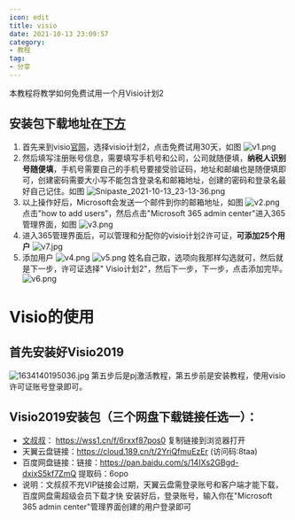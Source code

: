 ```yaml
---
icon: edit
title: visio
date: 2021-10-13 23:09:57
category:
- 教程
tag:
- 分享
---
```

本教程将教学如何免费试用一个月Visio计划2
<!-- more -->

## 安装包下载地址在[下方](https://sakurafeiyu.gitee.io/2021/10/13/visio/#Visio2019%E5%AE%89%E8%A3%85%E5%8C%85%EF%BC%88%E4%B8%89%E4%B8%AA%E7%BD%91%E7%9B%98%E4%B8%8B%E8%BD%BD%E9%93%BE%E6%8E%A5%E4%BB%BB%E9%80%89%E4%B8%80%EF%BC%89%EF%BC%9A)
1. 首先来到visio[官网](https://www.microsoft.com/zh-cn/microsoft-365/visio/microsoft-visio-plans-and-pricing-compare-visio-options?activetab=tabs:primaryr1)，选择visio计划2，点击免费试用30天，如图
![v1.png](https://img11.360buyimg.com/ddimg/jfs/t1/212318/23/238/186946/6166f92fE57857a1d/d80c1f96d76714b1.png)
2. 然后填写注册账号信息，需要填写手机号和公司，公司就随便填，**纳税人识别号随便填**，手机号需要自己的手机号要接受验证码，地址和邮编也是随便填即可，创建密码需要大小写不能包含登录名和邮箱地址，创建的密码和登录名最好自己记住。如图
![Snipaste_2021-10-13_23-13-36.png](https://img12.360buyimg.com/ddimg/jfs/t1/211570/37/5100/59484/6166f94aE26691684/f3251f472ba72f18.png)
3. 以上操作好后，Microsoft会发送一个邮件到你的邮箱地址，如图
![v2.png](https://img10.360buyimg.com/ddimg/jfs/t1/215679/2/245/48596/6166f930Edf26ce91/e962423a671f72ec.png)
点击"how to add users"，然后点击"Microsoft 365 admin center"进入365管理界面，如图
![v3.png](https://img12.360buyimg.com/ddimg/jfs/t1/171380/26/21645/395331/6166f931E47da5dde/41e7a2d92b5913af.png)
4. 进入365管理界面后，可以管理和分配你的visio计划2许可证，**可添加25个用户**
![v7.jpg](https://img12.360buyimg.com/ddimg/jfs/t1/212715/30/251/78331/616707f8E4bb160fe/5c5b3730976967f5.jpg)
5. 添加用户
![v4.png](https://img14.360buyimg.com/ddimg/jfs/t1/203427/39/11234/91168/6166f9d7E475bfc18/4e29e8b85066ab94.png)
![v5.png](https://img14.360buyimg.com/ddimg/jfs/t1/217905/12/228/75910/6166f9d8Eb2473d25/e3e4966f442c85c3.png)
姓名自己取，选项向我那样勾选就可，然后就是下一步，许可证选择"	Visio计划2"，然后下一步，下一步，点击添加完毕。
![v6.png](https://img10.360buyimg.com/ddimg/jfs/t1/220195/18/175/63672/6166fae7Ed73f0fb9/eee43ae62cfe57d5.png)

# Visio的使用
## 首先安装好Visio2019
![1634140195036.jpg](https://img10.360buyimg.com/ddimg/jfs/t1/175322/29/22866/2119854/61670094Ec743206d/7f3f361665ec4ef4.jpg)
第五步后是pj激活教程，第五步前是安装教程，使用visio许可证账号登录即可。  

## Visio2019安装包（三个网盘下载链接任选一）：
- [文叔叔](https://www.wenshushu.cn/)： https://wss1.cn/f/6rxxf87pos0 复制链接到浏览器打开  
- 天翼云盘链接：https://cloud.189.cn/t/2YriQfmuEzEr (访问码:8taa)
- 百度网盘链接：链接：https://pan.baidu.com/s/14IXs2GBgd-dxixS5kf7ZmQ 提取码：6opo  
- 说明：文叔叔不充VIP链接会过期，天翼云盘需登录账号和客户端才能下载，百度网盘需超级会员下载才快
安装好后，登录账号，输入你在"Microsoft 365 admin center"管理界面创建的用户登录即可
